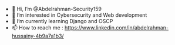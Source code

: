 - 👋 Hi, I’m @Abdelrahman-Security159
- 👀 I’m interested in Cybersecurity and Web development
- 🌱 I’m currently learning Django and OSCP
- 📫 How to reach me : https://www.linkedin.com/in/abdelrahman-hussainy-4b9a7a1b3/

<!---
Abdelrahman-Security159/Abdelrahman-Security159 is a ✨ special ✨ repository because the owner in Abdelrahman Hussainy :D.
You can click the Preview link to take a look at your changes.
--->
